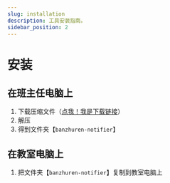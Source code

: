 ```yaml
---
slug: installation
description: 工具安装指南。
sidebar_position: 2
---
```


# 安装

## 在班主任电脑上

1. 下载压缩文件（[点我！我是下载链接](../../banzhuren-notifier.zip)）
2. 解压
3. 得到文件夹【`banzhuren-notifier`】

## 在教室电脑上

1. 把文件夹【`banzhuren-notifier`】复制到教室电脑上
